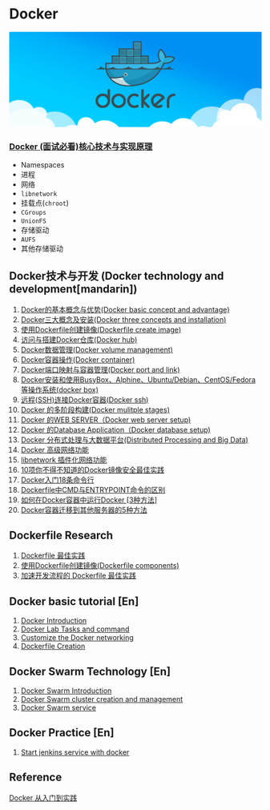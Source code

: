 # Docker

![Alt Image Text](images/docker_theme.jpg "Headline image")

### [Docker (面试必看)核心技术与实现原理](18docker_core_tech.md) 

* Namespaces
* 进程
* 网络
* `libnetwork`
* 挂载点(`chroot`)
* `CGroups`
* `UnionFS`
* 存储驱动
* `AUFS`
* 其他存储驱动

## Docker技术与开发 (Docker technology and development[mandarin])

1. [Docker的基本概念与优势(Docker basic concept and advantage)](1docker_basic_concept.md)
2. [Docker三大概念及安装(Docker three concepts and installation)](2docker_install.md)
3. [使用Dockerfile创建镜像(Dockerfile create image)](3docker_image.md)
4. [访问与搭建Docker仓库(Docker hub)](4docker_hub.md)
5. [Docker数据管理(Docker volume management)](5docker_data.md)
6. [Docker容器操作(Docker container)](6docker_container.md)
7. [Docker端口映射与容器管理(Docker port and link)](7docker_port.md)
8. [Docker安装和使用BusyBox、Alphine、Ubuntu/Debian、CentOS/Fedora等操作系统(docker box)
](8docker_box.md)
9. [远程(SSH)连接Docker容器(Docker ssh)](9docker_ssh.md)
10. [Docker 的多阶段构建(Docker mulitple stages)](10docer_stages.md)
11. [Docker 的WEB SERVER（Docker web server setup)](11doccker_webserver.md)
12. [Docker 的Database Application（Docker database setup)](12docker_database.md)
13. [Docker 分布式处理与大数据平台(Distributed Processing and Big Data)](13docker_dp_bigdata.md)
14. [Docker 高级网络功能](14docker_adv_Network.md)
15. [libnetwork 插件化网络功能](15docker_libnetwork_plugin.md)
16. [10项你不得不知道的Docker镜像安全最佳实践](16docker_10_practices.md)
17. [Docker入门18条命令行](17docker_18_commands.md)
18. [Dockerfile中CMD与ENTRYPOINT命令的区别](20dockerfile_cmd_entry.md)
19. [如何在Docker容器中运行Docker [3种方法]](21docker_in_docker.md)
20. [Docker容器迁移到其他服务器的5种方法](22docker_migration.md)

## Dockerfile Research

1. [Dockerfile 最佳实践](1dockerfile_best_practice.md)
2. [使用Dockerfile创建镜像(Dockerfile components)](3docker_image.md)
3. [加速开发流程的 Dockerfile 最佳实践](19dockerfile_code.md)


## Docker basic tutorial [En]

1. [Docker Introduction](1docker_intro_en.md)
2. [Docker Lab Tasks and command](2docker_labs_en.md)
3. [Customize the Docker networking](5docker_networking_en.md)
4. [Dockerfile Creation](6dockerfile_en.md)

## Docker Swarm Technology [En]

1. [Docker Swarm Introduction](7docker_swarm_en.md)
2. [Docker Swarm cluster creation and management](8docker_swarm2_en.md)
3. [Docker Swarm service](8docker_swarm3_en.md)

## Docker Practice [En]

1. [Start jenkins service with docker](4docker_jenkins_en.md)


## Reference
[Docker 从入门到实践](https://yeasy.gitbooks.io/docker_practice/)




